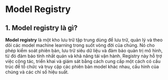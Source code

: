 # Model Registry

## 1. Model registry là gì?

**Model registry** là một kho lưu trữ tập trung dùng để lưu trữ, quản lý và theo dõi các model machine learning trong suốt vòng đời của chúng. Nó cho phép kiểm soát phiên bản, lưu trữ siêu dữ liệu và đảm bảo quản trị mô hình, từ đó đảm bảo tính nhất quán và khả năng tái vận hành. Registry này hỗ trợ việc cộng tác, triển khai và giám sát bằng cách cung cấp một cách có cấu trúc để tổ chức và truy cập các phiên bản model khác nhau, cấu hình của chúng và các chỉ số hiệu suất.
